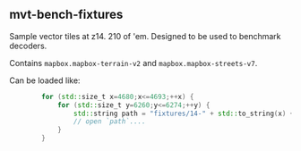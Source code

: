 ## mvt-bench-fixtures

Sample vector tiles at z14. 210 of 'em. Designed to be used to benchmark decoders.

Contains `mapbox.mapbox-terrain-v2` and `mapbox.mapbox-streets-v7`.

Can be loaded like:

```c++
        for (std::size_t x=4680;x<=4693;++x) {
            for (std::size_t y=6260;y<=6274;++y) {
                std::string path = "fixtures/14-" + std::to_string(x) + "-" + std::to_string(y) + ".mvt";
                // open `path`....
            }
        }
```